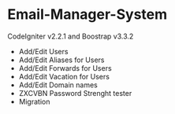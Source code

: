 # Email-Manager-System
CodeIgniter v2.2.1 and Boostrap v3.3.2

- Add/Edit Users
- Add/Edit Aliases for Users
- Add/Edit Forwards for Users
- Add/Edit Vacation for Users
- Add/Edit Domain names
- ZXCVBN Password Strenght tester
- Migration
